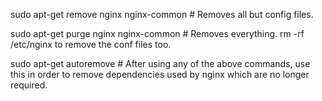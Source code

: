 


sudo apt-get remove nginx nginx-common # Removes all but config files.

sudo apt-get purge nginx nginx-common # Removes everything.
rm -rf /etc/nginx to remove the conf files too.

sudo apt-get autoremove # After using any of the above commands, use this in order to remove dependencies used by nginx which are no longer required.
